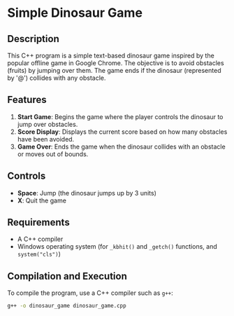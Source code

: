 # Simple Dinosaur Game

## Description
This C++ program is a simple text-based dinosaur game inspired by the popular offline game in Google Chrome. The objective is to avoid obstacles (fruits) by jumping over them. The game ends if the dinosaur (represented by '@') collides with any obstacle.

## Features
1. **Start Game**: Begins the game where the player controls the dinosaur to jump over obstacles.
2. **Score Display**: Displays the current score based on how many obstacles have been avoided.
3. **Game Over**: Ends the game when the dinosaur collides with an obstacle or moves out of bounds.

## Controls
- **Space**: Jump (the dinosaur jumps up by 3 units)
- **X**: Quit the game

## Requirements
- A C++ compiler
- Windows operating system (for `_kbhit()` and `_getch()` functions, and `system("cls")`)

## Compilation and Execution
To compile the program, use a C++ compiler such as `g++`:
```bash
g++ -o dinosaur_game dinosaur_game.cpp
